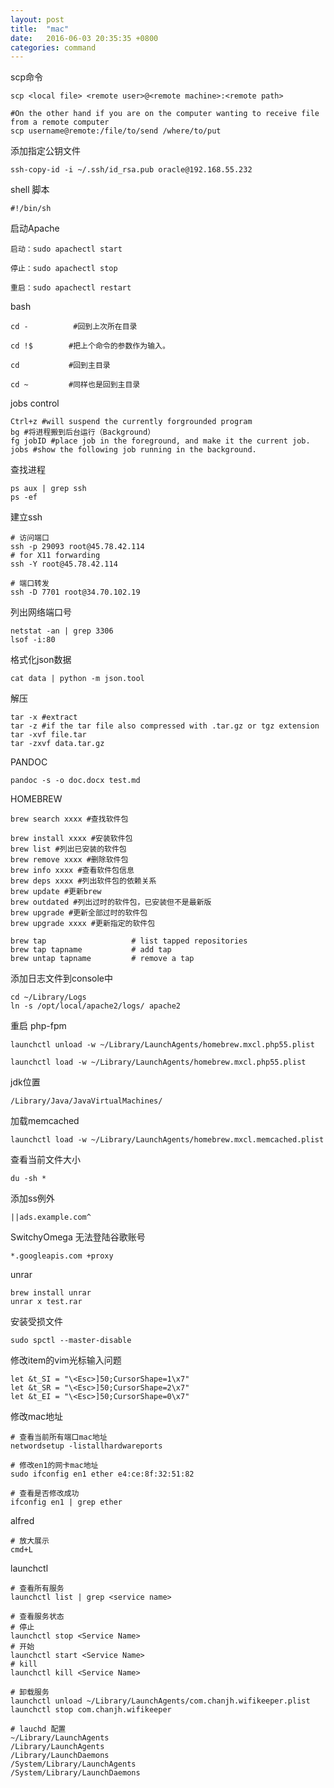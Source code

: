 ```yaml
---
layout: post
title:  "mac"
date:   2016-06-03 20:35:35 +0800
categories: command
---
```


scp命令

```
scp <local file> <remote user>@<remote machine>:<remote path>

#On the other hand if you are on the computer wanting to receive file from a remote computer
scp username@remote:/file/to/send /where/to/put
```

添加指定公钥文件
```
ssh-copy-id -i ~/.ssh/id_rsa.pub oracle@192.168.55.232
```

shell 脚本

```
#!/bin/sh
```

启动Apache

```
启动：sudo apachectl start

停止：sudo apachectl stop

重启：sudo apachectl restart
```

bash
```
cd -          #回到上次所在目录

cd !$        #把上个命令的参数作为输入。

cd           #回到主目录

cd ~         #同样也是回到主目录
```

jobs control  
```
Ctrl+z #will suspend the currently forgrounded program
bg #将进程搬到后台运行（Background）
fg jobID #place job in the foreground, and make it the current job.
jobs #show the following job running in the background.

```


查找进程

```
ps aux | grep ssh
ps -ef
```

建立ssh

```
# 访问端口
ssh -p 29093 root@45.78.42.114
# for X11 forwarding
ssh -Y root@45.78.42.114 

# 端口转发
ssh -D 7701 root@34.70.102.19

```

列出网络端口号

```
netstat -an | grep 3306
lsof -i:80
```
格式化json数据
```
cat data | python -m json.tool
```

解压

```
tar -x #extract
tar -z #if the tar file also compressed with .tar.gz or tgz extension
tar -xvf file.tar
tar -zxvf data.tar.gz
```

PANDOC

```
pandoc -s -o doc.docx test.md
```

HOMEBREW

```
brew search xxxx #查找软件包

brew install xxxx #安装软件包
brew list #列出已安装的软件包
brew remove xxxx #删除软件包
brew info xxxx #查看软件包信息
brew deps xxxx #列出软件包的依赖关系
brew update #更新brew
brew outdated #列出过时的软件包，已安装但不是最新版
brew upgrade #更新全部过时的软件包
brew upgrade xxxx #更新指定的软件包

brew tap                   # list tapped repositories
brew tap tapname           # add tap
brew untap tapname         # remove a tap
```

添加日志文件到console中

```
cd ~/Library/Logs
ln -s /opt/local/apache2/logs/ apache2
```

重启 php-fpm

```
launchctl unload -w ~/Library/LaunchAgents/homebrew.mxcl.php55.plist

launchctl load -w ~/Library/LaunchAgents/homebrew.mxcl.php55.plist
```

jdk位置

```
/Library/Java/JavaVirtualMachines/
```

加载memcached

```
launchctl load -w ~/Library/LaunchAgents/homebrew.mxcl.memcached.plist
```

查看当前文件大小

```
du -sh *
```

添加ss例外
```
||ads.example.com^
```

SwitchyOmega 无法登陆谷歌账号
```
*.googleapis.com +proxy
```

unrar
```
brew install unrar
unrar x test.rar
```

安装受损文件
```
sudo spctl --master-disable
```

修改item的vim光标输入问题
```
let &t_SI = "\<Esc>]50;CursorShape=1\x7"
let &t_SR = "\<Esc>]50;CursorShape=2\x7"
let &t_EI = "\<Esc>]50;CursorShape=0\x7"
```

修改mac地址
```
# 查看当前所有端口mac地址
networdsetup -listallhardwareports

# 修改en1的网卡mac地址
sudo ifconfig en1 ether e4:ce:8f:32:51:82

# 查看是否修改成功
ifconfig en1 | grep ether
```

alfred
```
# 放大展示
cmd+L
```

launchctl
```
# 查看所有服务
launchctl list | grep <service name>

# 查看服务状态
# 停止
launchctl stop <Service Name>
# 开始
launchctl start <Service Name>
# kill
launchctl kill <Service Name> 

# 卸载服务
launchctl unload ~/Library/LaunchAgents/com.chanjh.wifikeeper.plist
launchctl stop com.chanjh.wifikeeper

# lauchd 配置 
~/Library/LaunchAgents
/Library/LaunchAgents
/Library/LaunchDaemons
/System/Library/LaunchAgents
/System/Library/LaunchDaemons
```

